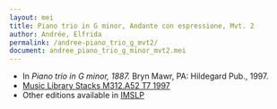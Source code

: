 ```yaml
---
layout: mei
title: Piano trio in G minor, Andante con espressione, Mvt. 2
author: Andrée, Elfrida
permalink: /andree-piano_trio_g_mvt2/
document: andree_piano_trio_g_minor_mvt2.mei
---
```


- In *Piano trio in G minor, 1887.* Bryn Mawr, PA: Hildegard Pub., 1997.
- <a href="https://tufts-primo.hosted.exlibrisgroup.com/permalink/f/bnf7qa/01TUN_ALMA2193046080003851" target="_blank">Music Library Stacks M312.A52 T7 1997</a>
- Other editions available in <a href="https://imslp.org/wiki/Piano_Trio_No.2_in_G_minor_(Andr%C3%A9e%2C_Elfrida)" target="_blank">IMSLP</a>
